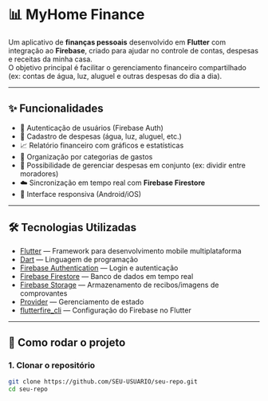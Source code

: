 # 📊 MyHome Finance

Um aplicativo de **finanças pessoais** desenvolvido em **Flutter** com integração ao **Firebase**, criado para ajudar no controle de contas, despesas e receitas da minha casa.  
O objetivo principal é facilitar o gerenciamento financeiro compartilhado (ex: contas de água, luz, aluguel e outras despesas do dia a dia).

---

## ✨ Funcionalidades

- 🔑 Autenticação de usuários (Firebase Auth)  
- 💸 Cadastro de despesas (água, luz, aluguel, etc.)  
- 📈 Relatório financeiro com gráficos e estatísticas  
- 📂 Organização por categorias de gastos  
- 👫 Possibilidade de gerenciar despesas em conjunto (ex: dividir entre moradores)  
- ☁️ Sincronização em tempo real com **Firebase Firestore**  
- 📱 Interface responsiva (Android/iOS)  

---

## 🛠️ Tecnologias Utilizadas

- [Flutter](https://flutter.dev/) — Framework para desenvolvimento mobile multiplataforma  
- [Dart](https://dart.dev/) — Linguagem de programação  
- [Firebase Authentication](https://firebase.google.com/products/auth) — Login e autenticação  
- [Firebase Firestore](https://firebase.google.com/products/firestore) — Banco de dados em tempo real  
- [Firebase Storage](https://firebase.google.com/products/storage) — Armazenamento de recibos/imagens de comprovantes  
- [Provider](https://pub.dev/packages/provider) — Gerenciamento de estado  
- [flutterfire_cli](https://firebase.flutter.dev/docs/cli) — Configuração do Firebase no Flutter  

---

## 🚀 Como rodar o projeto

### 1. Clonar o repositório
```bash
git clone https://github.com/SEU-USUARIO/seu-repo.git
cd seu-repo
